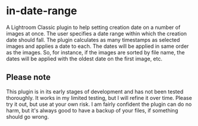 # in-date-range

A Lightroom Classic plugin to help setting creation date on a number of images at once. The user specifies a date range within which the creation date should fall. The plugin calculates as many timestamps as selected images and applies a date to each. The dates will be applied in same order as the images. So, for instance, if the images are sorted by file name, the dates will be applied with the oldest date on the first image, etc. 

## Please note

This plugin is in its early stages of development and has not been tested thoroughly. It works in my limited testing, but I will refine it over time. Please try it out, but use at your own risk. I am fairly confident the plugin can do no harm, but it's always good to have a backup of your files, if something should go wrong.  

